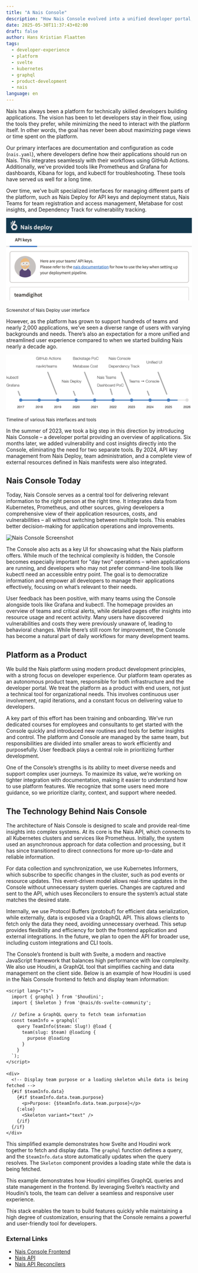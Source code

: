 ```yaml
---
title: "A Nais Console"
description: "How Nais Console evolved into a unified developer portal, its product philosophy, and the technology stack behind it."
date: 2025-05-30T11:37:43+02:00
draft: false
author: Hans Kristian Flaatten
tags:
  - developer-experience
  - platform
  - svelte
  - kubernetes
  - graphql
  - product-development
  - nais
language: en
---
```


Nais has always been a platform for technically skilled developers building applications. The vision has been to let developers stay in their flow, using the tools they prefer, while minimizing the need to interact with the platform itself. In other words, the goal has never been about maximizing page views or time spent on the platform.

Our primary interfaces are documentation and configuration as code (`nais.yaml`), where developers define how their applications should run on Nais. This integrates seamlessly with their workflows using GitHub Actions. Additionally, we’ve provided tools like Prometheus and Grafana for dashboards, Kibana for logs, and kubectl for troubleshooting. These tools have served us well for a long time.

Over time, we’ve built specialized interfaces for managing different parts of the platform, such as Nais Deploy for API keys and deployment status, Nais Teams for team registration and access management, Metabase for cost insights, and Dependency Track for vulnerability tracking.

![Nais Deploy Screenshot](./images/nais-deploy.png)

<small>Screenshot of Nais Deploy user interface</small>

However, as the platform has grown to support hundreds of teams and nearly 2,000 applications, we’ve seen a diverse range of users with varying backgrounds and needs. There’s also an expectation for a more unified and streamlined user experience compared to when we started building Nais nearly a decade ago.

![Nais Console Timeline](./images/nais-timeline.svg)

<small>Timeline of various Nais interfaces and tools</small>

In the summer of 2023, we took a big step in this direction by introducing Nais Console – a developer portal providing an overview of applications. Six months later, we added vulnerability and cost insights directly into the Console, eliminating the need for two separate tools. By 2024, API key management from Nais Deploy, team administration, and a complete view of external resources defined in Nais manifests were also integrated.

## Nais Console Today

Today, Nais Console serves as a central tool for delivering relevant information to the right person at the right time. It integrates data from Kubernetes, Prometheus, and other sources, giving developers a comprehensive view of their application resources, costs, and vulnerabilities – all without switching between multiple tools. This enables better decision-making for application operations and improvements.

![Nais Console Screenshot](./images/nais-console.gif)

The Console also acts as a key UI for showcasing what the Nais platform offers. While much of the technical complexity is hidden, the Console becomes especially important for "day two" operations – when applications are running, and developers who may not prefer command-line tools like kubectl need an accessible entry point. The goal is to democratize information and empower all developers to manage their applications effectively, focusing on what’s relevant to their needs.

User feedback has been positive, with many teams using the Console alongside tools like Grafana and kubectl. The homepage provides an overview of teams and critical alerts, while detailed pages offer insights into resource usage and recent activity. Many users have discovered vulnerabilities and costs they were previously unaware of, leading to behavioral changes. While there’s still room for improvement, the Console has become a natural part of daily workflows for many development teams.

## Platform as a Product

We build the Nais platform using modern product development principles, with a strong focus on developer experience. Our platform team operates as an autonomous product team, responsible for both infrastructure and the developer portal. We treat the platform as a product with end users, not just a technical tool for organizational needs. This involves continuous user involvement, rapid iterations, and a constant focus on delivering value to developers.

A key part of this effort has been training and onboarding. We’ve run dedicated courses for employees and consultants to get started with the Console quickly and introduced new routines and tools for better insights and control. The platform and Console are managed by the same team, but responsibilities are divided into smaller areas to work efficiently and purposefully. User feedback plays a central role in prioritizing further development.

One of the Console’s strengths is its ability to meet diverse needs and support complex user journeys. To maximize its value, we’re working on tighter integration with documentation, making it easier to understand how to use platform features. We recognize that some users need more guidance, so we prioritize clarity, context, and support where needed.

## The Technology Behind Nais Console

The architecture of Nais Console is designed to scale and provide real-time insights into complex systems. At its core is the Nais API, which connects to all Kubernetes clusters and services like Prometheus. Initially, the system used an asynchronous approach for data collection and processing, but it has since transitioned to direct connections for more up-to-date and reliable information.

For data collection and synchronization, we use Kubernetes Informers, which subscribe to specific changes in the cluster, such as pod events or resource updates. This event-driven model allows real-time updates in the Console without unnecessary system queries. Changes are captured and sent to the API, which uses Reconcilers to ensure the system’s actual state matches the desired state.

Internally, we use Protocol Buffers (protobuf) for efficient data serialization, while externally, data is exposed via a GraphQL API. This allows clients to fetch only the data they need, avoiding unnecessary overhead. This setup provides flexibility and efficiency for both the frontend application and external integrations. In the future, we plan to open the API for broader use, including custom integrations and CLI tools.

The Console’s frontend is built with Svelte, a modern and reactive JavaScript framework that balances high performance with low complexity. We also use Houdini, a GraphQL tool that simplifies caching and data management on the client side. Below is an example of how Houdini is used in the Nais Console frontend to fetch and display team information:

```svelte
<script lang="ts">
  import { graphql } from '$houdini';
  import { Skeleton } from '@nais/ds-svelte-community';

  // Define a GraphQL query to fetch team information
  const teamInfo = graphql(`
    query TeamInfo($team: Slug!) @load {
      team(slug: $team) @loading {
        purpose @loading
      }
    }
  `);
</script>

<div>
  <!-- Display team purpose or a loading skeleton while data is being fetched -->
  {#if $teamInfo.data}
    {#if $teamInfo.data.team.purpose}
      <p>Purpose: {$teamInfo.data.team.purpose}</p>
    {:else}
      <Skeleton variant="text" />
    {/if}
  {/if}
</div>
```

This simplified example demonstrates how Svelte and Houdini work together to fetch and display data. The `graphql` function defines a query, and the `$teamInfo.data` store automatically updates when the query resolves. The `Skeleton` component provides a loading state while the data is being fetched.

This example demonstrates how Houdini simplifies GraphQL queries and state management in the frontend. By leveraging Svelte’s reactivity and Houdini’s tools, the team can deliver a seamless and responsive user experience.

This stack enables the team to build features quickly while maintaining a high degree of customization, ensuring that the Console remains a powerful and user-friendly tool for developers.

### External Links

- [Nais Console Frontend](https://github.com/nais/console-frontend)
- [Nais API](https://github.com/nais/api)
- [Nais API Reconcilers](https://github.com/nais/api-reconcilers)
